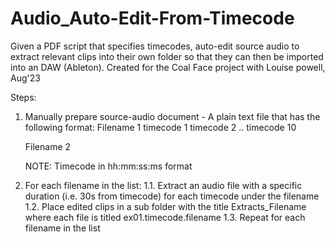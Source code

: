 # Audio_Auto-Edit-From-Timecode

Given a PDF script that specifies timecodes, auto-edit source audio to extract relevant clips into their own folder so that they can then be imported into an DAW (Ableton). Created for the Coal Face project with Louise powell, Aug'23

Steps:

1. Manually prepare source-audio document - A plain text file that has the following format:
   Filename 1
   timecode 1
   timecode 2
   ..
   timecode 10

   Filename 2

   NOTE: Timecode in hh:mm:ss:ms format

1. For each filename in the list:
   1.1. Extract an audio file with a specific duration (i.e. 30s from timecode) for each timecode under the filename
   1.2. Place edited clips in a sub folder with the title Extracts_Filename where each file is titled ex01.timecode.filename
   1.3. Repeat for each filename in the list
